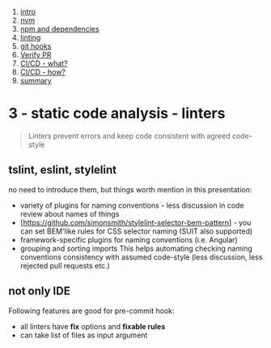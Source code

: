 1. [intro](0-intro.md)
1. [nvm](1-nvm-managing-node-versions.md)
1. [npm and dependencies](2-npm-and-dependencies.md)
1. [linting](3-npm-and-dependencies.md)
1. [git hooks](4-git-hooks.md)
1. [Verify PR](5-verify-pr.md)
1. [CI/CD - what?](6-ci-part-1-what.md)
1. [CI/CD - how?](7-ci-part-2-how.md)
1. [summary](8-summary.md)

# 3 - static code analysis - linters

> Linters prevent errors and keep code consistent with agreed code-style

## tslint, eslint, stylelint

no need to introduce them, but things worth mention in this presentation:

- variety of plugins for naming conventions - less discussion in code review about names of things
- [https://github.com/simonsmith/stylelint-selector-bem-pattern] - you can set BEM'like rules for CSS selector naming (SUIT also supported)
- framework-specific plugins for naming conventions (i.e. Angular)
- grouping and sorting imports
  This helps automating checking naming conventions consistency with assumed code-style (less discussion, less rejected pull requests etc.)

## not only IDE

Following features are good for pre-commit hook:

- all linters have **fix** options and **fixable rules**
- can take list of files as input argument
